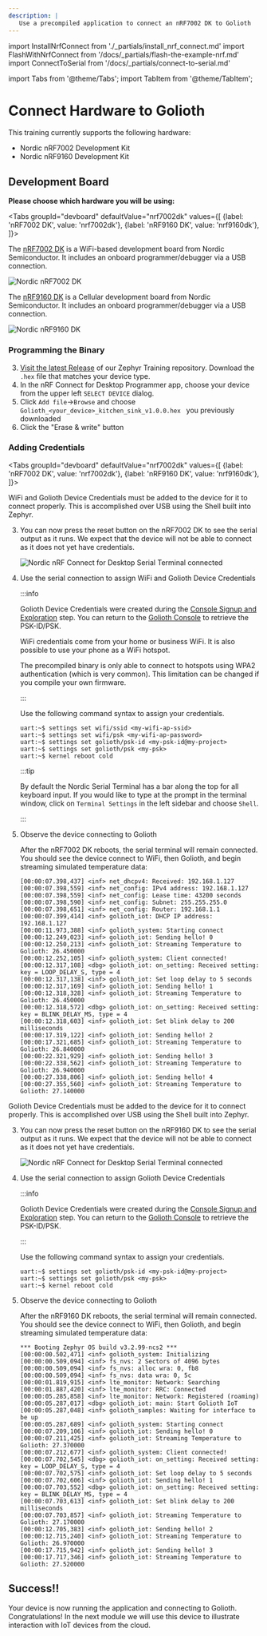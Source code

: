 ```yaml
---
description: |
   Use a precompiled application to connect an nRF7002 DK to Golioth
---
```


import InstallNrfConnect from './\_partials/install_nrf_connect.md'
import FlashWithNrfConnect from '/docs/\_partials/flash-the-example-nrf.md'
import ConnectToSerial from '/docs/\_partials/connect-to-serial.md'

import Tabs from '@theme/Tabs';
import TabItem from '@theme/TabItem';

# Connect Hardware to Golioth

This training currently supports the following hardware:

* Nordic nRF7002 Development Kit
* Nordic nRF9160 Development Kit

## Development Board

**Please choose which hardware you will be using:**

<Tabs
groupId="devboard"
defaultValue="nrf7002dk"
values={[
{label: 'nRF7002 DK', value: 'nrf7002dk'},
{label: 'nRF9160 DK', value: 'nrf9160dk'},
]}>

<TabItem value="nrf7002dk">

The [nRF7002
DK](https://www.nordicsemi.com/Products/Development-hardware/nRF7002-DK) is a
WiFi-based development board from Nordic Semiconductor. It includes an onboard
programmer/debugger via a USB connection.

![Nordic nRF7002 DK](./assets/nrf7002dk-with-box.jpg)

</TabItem>
<TabItem value="nrf9160dk">

The [nRF9160
DK](https://www.nordicsemi.com/Products/Development-hardware/nRF9160-DK) is a
Cellular development board from Nordic Semiconductor. It includes an onboard
programmer/debugger via a USB connection.

![Nordic nRF9160 DK](./assets/nrf9160dk.jpg)

</TabItem>
</Tabs>

### Programming the Binary

<InstallNrfConnect/>

3. [Visit the latest
   Release](https://github.com/golioth/zephyr-training/releases/latest) of our
   Zephyr Training repository. Download the `.hex` file that matches your device
   type.
4. In the nRF Connect for Desktop Programmer app, choose your device from the
   upper left `SELECT DEVICE` dialog.
5. Click `Add file`&rarr;`Browse` and choose
   `Golioth_<your_device>_kitchen_sink_v1.0.0.hex ` you previously downloaded
6. Click the "Erase & write" button

### Adding Credentials

<Tabs
groupId="devboard"
defaultValue="nrf7002dk"
values={[
{label: 'nRF7002 DK', value: 'nrf7002dk'},
{label: 'nRF9160 DK', value: 'nrf9160dk'},
]}>

<TabItem value="nrf7002dk">

WiFi and Golioth Device Credentials must be added to the device for it to
connect properly. This is accomplished over USB using the Shell built into
Zephyr.

<ConnectToSerial/>

3. You can now press the reset button on the nRF7002 DK to see the serial output
   as it runs. We expect that the device will not be able to connect as it does
   not yet have credentials.

    ![Nordic nRF Connect for Desktop Serial Terminal connected](./assets/nrf-connect-desktop-serial-terminal-connected_nrf7002dk.jpg)

4. Use the serial connection to assign WiFi and Golioth Device Credentials

    :::info

    Golioth Device Credentials were created during the [Console Signup and
    Exploration](/docs/golioth-exploration/golioth-intro/golioth-console) step.
    You can return to the [Golioth Console](https://console.golioth.io/) to
    retrieve the PSK-ID/PSK.

    WiFi credentials come from your home or business WiFi. It is also possible
    to use your phone as a WiFi hotspot.

    The precompiled binary is only
    able to connect to hotspots using WPA2 authentication (which is very
    common). This limitation can be changed if you compile your own firmware.

    :::

    Use the following command syntax to assign your credentials.

    ```
    uart:~$ settings set wifi/ssid <my-wifi-ap-ssid>
    uart:~$ settings set wifi/psk <my-wifi-ap-password>
    uart:~$ settings set golioth/psk-id <my-psk-id@my-project>
    uart:~$ settings set golioth/psk <my-psk>
    uart:~$ kernel reboot cold
    ```

    :::tip

    By default the Nordic Serial Terminal has a bar along the top for all keyboard
    input. If you would like to type at the prompt in the terminal window, click on
    `Terminal Settings` in the left sidebar and choose `Shell`.

    :::

5. Observe the device connecting to Golioth

    After the nRF7002 DK reboots, the serial terminal will remain connected. You
    should see the device connect to WiFi, then Golioth, and begin streaming
    simulated temperature data:

    ```
    [00:00:07.398,437] <inf> net_dhcpv4: Received: 192.168.1.127
    [00:00:07.398,559] <inf> net_config: IPv4 address: 192.168.1.127
    [00:00:07.398,559] <inf> net_config: Lease time: 43200 seconds
    [00:00:07.398,590] <inf> net_config: Subnet: 255.255.255.0
    [00:00:07.398,651] <inf> net_config: Router: 192.168.1.1
    [00:00:07.399,414] <inf> golioth_iot: DHCP IP address: 192.168.1.127
    [00:00:11.973,388] <inf> golioth_system: Starting connect
    [00:00:12.249,023] <inf> golioth_iot: Sending hello! 0
    [00:00:12.250,213] <inf> golioth_iot: Streaming Temperature to Golioth: 26.450000
    [00:00:12.252,105] <inf> golioth_system: Client connected!
    [00:00:12.317,108] <dbg> golioth_iot: on_setting: Received setting: key = LOOP_DELAY_S, type = 4
    [00:00:12.317,138] <inf> golioth_iot: Set loop delay to 5 seconds
    [00:00:12.317,169] <inf> golioth_iot: Sending hello! 1
    [00:00:12.318,328] <inf> golioth_iot: Streaming Temperature to Golioth: 26.450000
    [00:00:12.318,572] <dbg> golioth_iot: on_setting: Received setting: key = BLINK_DELAY_MS, type = 4
    [00:00:12.318,603] <inf> golioth_iot: Set blink delay to 200 milliseconds
    [00:00:17.319,122] <inf> golioth_iot: Sending hello! 2
    [00:00:17.321,685] <inf> golioth_iot: Streaming Temperature to Golioth: 26.840000
    [00:00:22.321,929] <inf> golioth_iot: Sending hello! 3
    [00:00:22.338,562] <inf> golioth_iot: Streaming Temperature to Golioth: 26.940000
    [00:00:27.338,806] <inf> golioth_iot: Sending hello! 4
    [00:00:27.355,560] <inf> golioth_iot: Streaming Temperature to Golioth: 27.140000
    ```

</TabItem>
<TabItem value="nrf9160dk">

Golioth Device Credentials must be added to the device for it to connect
properly. This is accomplished over USB using the Shell built into Zephyr.

<ConnectToSerial/>

3. You can now press the reset button on the nRF9160 DK to see the serial output
   as it runs. We expect that the device will not be able to connect as it does
   not yet have credentials.

    ![Nordic nRF Connect for Desktop Serial Terminal connected](./assets/nrf-connect-desktop-serial-terminal-connected_nrf9160dk.jpg)

4. Use the serial connection to assign Golioth Device Credentials

    :::info

    Golioth Device Credentials were created during the [Console Signup and
    Exploration](/docs/golioth-exploration/golioth-intro/golioth-console) step.
    You can return to the [Golioth Console](https://console.golioth.io/) to
    retrieve the PSK-ID/PSK.

    :::

    Use the following command syntax to assign your credentials.

    ```
    uart:~$ settings set golioth/psk-id <my-psk-id@my-project>
    uart:~$ settings set golioth/psk <my-psk>
    uart:~$ kernel reboot cold
    ```

5. Observe the device connecting to Golioth

    After the nRF9160 DK reboots, the serial terminal will remain connected. You
    should see the device connect to WiFi, then Golioth, and begin streaming
    simulated temperature data:

    ```
    *** Booting Zephyr OS build v3.2.99-ncs2 ***
    [00:00:00.502,471] <inf> golioth_system: Initializing
    [00:00:00.509,094] <inf> fs_nvs: 2 Sectors of 4096 bytes
    [00:00:00.509,094] <inf> fs_nvs: alloc wra: 0, fb8
    [00:00:00.509,094] <inf> fs_nvs: data wra: 0, 5c
    [00:00:01.819,915] <inf> lte_monitor: Network: Searching
    [00:00:01.887,420] <inf> lte_monitor: RRC: Connected
    [00:00:05.285,858] <inf> lte_monitor: Network: Registered (roaming)
    [00:00:05.287,017] <dbg> golioth_iot: main: Start Golioth IoT
    [00:00:05.287,048] <inf> golioth_samples: Waiting for interface to be up
    [00:00:05.287,689] <inf> golioth_system: Starting connect
    [00:00:07.209,106] <inf> golioth_iot: Sending hello! 0
    [00:00:07.211,425] <inf> golioth_iot: Streaming Temperature to Golioth: 27.370000
    [00:00:07.212,677] <inf> golioth_system: Client connected!
    [00:00:07.702,545] <dbg> golioth_iot: on_setting: Received setting: key = LOOP_DELAY_S, type = 4
    [00:00:07.702,575] <inf> golioth_iot: Set loop delay to 5 seconds
    [00:00:07.702,606] <inf> golioth_iot: Sending hello! 1
    [00:00:07.703,552] <dbg> golioth_iot: on_setting: Received setting: key = BLINK_DELAY_MS, type = 4
    [00:00:07.703,613] <inf> golioth_iot: Set blink delay to 200 milliseconds
    [00:00:07.703,857] <inf> golioth_iot: Streaming Temperature to Golioth: 27.170000
    [00:00:12.705,383] <inf> golioth_iot: Sending hello! 2
    [00:00:12.715,240] <inf> golioth_iot: Streaming Temperature to Golioth: 26.970000
    [00:00:17.715,942] <inf> golioth_iot: Sending hello! 3
    [00:00:17.717,346] <inf> golioth_iot: Streaming Temperature to Golioth: 27.520000
    ```

</TabItem>
</Tabs>

## Success!!

Your device is now running the application and connecting to Golioth.
Congratulations! In the next module we will use this device to illustrate
interaction with IoT devices from the cloud.

